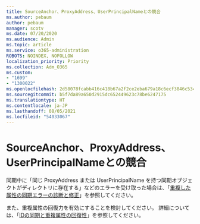 ```yaml
---
title: SourceAnchor、ProxyAddress、UserPrincipalNameとの競合
ms.author: pebaum
author: pebaum
manager: scotv
ms.date: 07/20/2020
ms.audience: Admin
ms.topic: article
ms.service: o365-administration
ROBOTS: NOINDEX, NOFOLLOW
localization_priority: Priority
ms.collection: Adm_O365
ms.custom:
- "1699"
- "1300022"
ms.openlocfilehash: 2d58078fcabb416c418b67a2f2ce2eba679a18c6ecf3846c534bde74188d7827
ms.sourcegitcommit: b5f7da89a650d2915dc652449623c78be6247175
ms.translationtype: HT
ms.contentlocale: ja-JP
ms.lasthandoff: 08/05/2021
ms.locfileid: "54033067"
---
```

# <a name="conflicts-with-sourceanchor-proxyaddress-userprincipalname"></a>SourceAnchor、ProxyAddress、UserPrincipalNameとの競合

同期中に「同じ ProxyAddress または UserPrincipalName を持つ同期オブジェクトがディレクトリに存在する」などのエラーを受け取った場合は、「[重複した属性の同期エラーの診断と修正](https://docs.microsoft.com/azure/active-directory/hybrid/how-to-connect-health-diagnose-sync-errors)」を参照してください。

また、重複属性の回復力を有効にすることを検討してください。 詳細については、「[IDの同期と重複属性の回復性](https://aka.ms/duplicateattributeresiliency)」を参照してください。